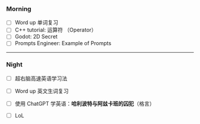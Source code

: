 ### Morning

- [ ] Word up 单词复习
- [ ] C++ tutorial: 运算符 （Operator）
- [ ] Godot: 2D Secret
- [ ] Prompts Engineer: Example of Prompts
---
### Night

- [ ] 超右脑高速英语学习法
- [ ] Word up 英文生词复习
- [ ] 使用 ChatGPT 学英语：**哈利波特与阿兹卡班的囚犯**（格言）
- [ ] LoL

